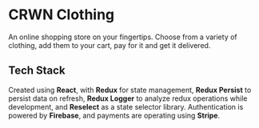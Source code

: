 # CRWN Clothing

An online shopping store on your fingertips. Choose from a variety of clothing, add them to your cart, pay for it and get it delivered.

## Tech Stack

Created using **React**, with **Redux** for state management, **Redux Persist** to persist data on refresh, **Redux Logger** to analyze redux operations while development, and **Reselect** as a state selector library.
Authentication is powered by **Firebase**, and payments are operating using **Stripe**. 
